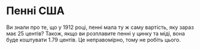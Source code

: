 # Пенні США

Ви знали про те, що у 1912 році, пенні мала ту ж саму вартість, яку зараз має 25
центів? Також, якщо ви розплавите пенні у цинку та міді, вона буде коштувати
1.79 центів. Це неправомірно, тому не робіть цього.
